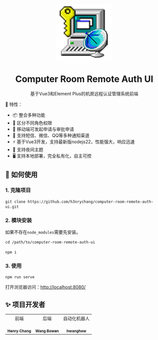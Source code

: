 <p align="center">
  <a href="https://github.com/h3nrychang/computer-room-remote-auth-ui" target="_blank" rel="noopener noreferrer">
    <img alt="CRRAU Logo" src="./src/components/img/logo.png" width="180" style="max-width:100%;">
  </a>
</p>

<h1 align="center">Computer Room Remote Auth UI</h1>

<p align="center">基于Vue3和Element Plus的机房远程认证管理系统前端</p>

[//]: # ([English]&#40;README.md&#41; | 简体中文)

🌈 特性：

- 📦 整合多种功能
- 🔑 区分不同角色权限
- 📱 移动端可发起申请与审批申请
- 🔔 支持短信、微信、QQ等多种通知渠道
- ⚡ 基于Vue3开发，支持最新版nodejs22，性能强大，响应迅速
- 🎨 支持夜间主题
- 🖥️ 支持本地部署，完全私有化，自主可控

## 🔧 如何使用

### 1. 克隆项目

``` shell
git clone https://github.com/h3nrychang/computer-room-remote-auth-ui.git
```

### 2. 模块安装

如果不存在`node_modules`需要先安装。

``` shell
cd /path/to/computer-room-remote-auth-ui

npm i
```

### 3. 使用

``` shell
npm run serve
```

打开浏览器访问：[http://localhost:8080/](http://localhost:8080/)

## ✨ 项目开发者

<table border="0">

<tr>
<td align="center">
前端<br><a href="https://github.com/h3nrychang"><img src="https://avatars.githubusercontent.com/u/186528753?v=4?s=100" width="100px;" alt=""/><br /><sub><b>Henry Chang</b></sub></a>
</td>
<td align="center">
后端<br><a href="https://github.com/Wangbwm"><img src="https://avatars.githubusercontent.com/u/97235990?v=4?s=100" width="100px;" alt=""/><br /><sub><b>Wang Bowen</b></sub></a> 
</td>
<td align="center">
自动化机器人<br><a href="https://github.com/hwang-how"><img src="https://avatars.githubusercontent.com/u/77136418?v=4?s=100" width="100px;" alt=""/><br /><sub><b>hwanghow</b></sub></a> 
</td>
</tr>


</table>
